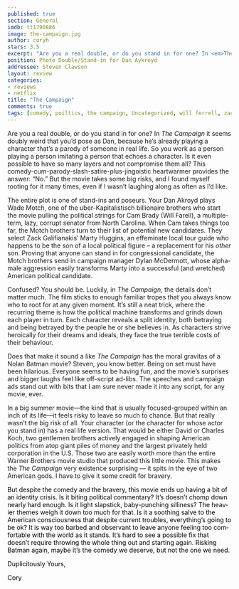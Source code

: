 ```yaml
---
published: true
section: General
imdb: tt1790886
image: the-campaign.jpg
author: coryh
stars: 3.5
excerpt: "Are you a real double, or do you stand in for one? In <em>The Campaign</em> it seems doubly weird that you&rsquo;d pose as Dan, because he&rsquo;s already playing a character that&rsquo;s a parody of someone in real life." 
position: Photo Double/Stand-in for Dan Aykroyd
addressee: Steven Clawson
layout: review
categories:
- reviews
- netflix
title: "The Campaign"
comments: true
tags: [comedy, poiltics, the campaign, Uncategorized, will ferrell, zack galifianakis]
---
```

<p>Are you a real double, or do you stand in for one? In <em>The Campaign</em> it seems doubly weird that you&rsquo;d pose as Dan, because he&rsquo;s already playing a character that&rsquo;s a parody of someone in real life. So you work as a person playing a person imitating a person that echoes a character. Is it even possible to have so many layers and not compromise them all? This comedy-cum-parody-slash-satire-plus-jingoistic heartwarmer provides the answer: &ldquo;No.&rdquo; But the movie takes some big risks, and I found myself rooting for it many times, even if I wasn&rsquo;t laughing along as often as I&rsquo;d like.</p>
<p>The entire plot is one of stand-ins and poseurs. Your Dan Akroyd plays Wade Motch, one of the uber-Kapitalistisch billionaire brothers who start the movie pulling the political strings for Cam Brady (Will Farell), a multiple-term, lazy, corrupt senator from North Carolina. When Cam takes things too far, the Motch brothers turn to their list of potential new candidates. They select Zack Galifianakis&rsquo; Marty Huggins, an effeminate local tour guide who happens to be the son of a local political figure &ndash; a replacement for his <em>other</em> son&shy;. Proving that anyone can stand in for congressional candidate, the Motch brothers send in campaign manager Dylan McDermott, whose alpha-male aggression easily transforms Marty into a successful (and wretched) American political candidate.</p>
<p>Confused? You should be. Luckily, in <em>The Campaign,</em> the details don&rsquo;t matter much. The film sticks to enough familiar tropes that you always know who to root for at any given moment. It&rsquo;s still a neat trick, where the recurring theme is how the political machine transforms and grinds down each player in turn. Each character reveals a split identity, both betraying and being betrayed by the people he or she believes in. As characters strive heroically for their dreams and ideals, they face the true terrible costs of their behaviour. &nbsp;&nbsp;&nbsp;&nbsp;</p>
<p>Does that make it sound a like <em>The Campaign</em> has the moral gravitas of a Nolan Batman movie? Steven, you know better. Being on set must have been hilarious. Everyone seems to be having fun, and the movie&rsquo;s surprises and bigger laughs feel like off-script ad-libs&shy;. The speeches and campaign ads stand out with bits that I am sure never made it into any script, for any movie, ever.</p>
<p>In a big summer movie&mdash;the kind that is usually focused-grouped within an inch of its life&mdash;it feels risky to leave so much to chance. But that really wasn&rsquo;t the big risk of all. Your character (or the character for whose actor you stand in) has a real life version. That would be either David or Charles Koch, two gentlemen brothers actively engaged in shaping American politics from atop giant piles of money and the largest privately held corporation in the U.S. Those two are easily worth more than the entire Warner Brothers movie studio that produced this little movie. This makes the <em>The Campaign </em>very existence surprising &shy;&mdash; it spits in the eye of two American gods. I have to give it some credit for bravery.</p>
<p><span style="color:black;" lang="EN-CA">But despite the comedy and the bravery, this movie ends up having a bit of an identity crisis. Is it biting political commentary? It&rsquo;s doesn&rsquo;t chomp down nearly hard enough. Is it light slapstick, baby-punching silliness? The heavier themes weigh it down too much for that. Is it a soothing salve to the American consciousness that despite current troubles, everything&rsquo;s going to be ok? It is way too barbed and observant to leave anyone feeling too comfortable with the world as it stands. It&rsquo;s hard to see a possible fix that doesn&rsquo;t require throwing the whole thing out and starting again. Risking Batman again, maybe it&rsquo;s the comedy we deserve, but not the one we need.</span></p>
<p><span style="color:black;" lang="EN-CA">Duplicitously Yours,</span></p>
<p><span style="color:black;" lang="EN-CA">Cory</span><span 
